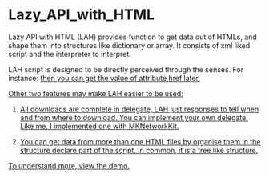 Lazy_API_with_HTML
==================
Lazy API with HTML (LAH) provides function to get data out of HTMLs, and shape them into structures like dictionary or array. It consists of xml liked script and the interpreter to interpret.

LAH script is designed to be directly perceived through the senses. For instance:
    <a href=some_struct_declare_before>
then you can get the value of attribute href later.

Other two features may make LAH easier to be used:

1) All downloads are complete in delegate, LAH just responses to tell when and from where to download. You can implement your own delegate. Like me, I implemented one with MKNetworkKit.

2) You can get data from more than one HTML files by organise them in the structure declare part of the script. In common, it is a tree like structure.

To understand more, view the demo.

